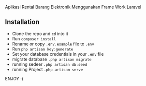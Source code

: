 Aplikasi Rental Barang Elektronik Menggunakan Frame Work Laravel
## Installation

- Clone the repo and `cd` into it
- Run `composer install`
- Rename or copy `.env.example` file to `.env`
- Run `php artisan key:generate`
- Set your database credentials in your `.env` file
- migrate database `.php artisan migrate`
- running sedeer `.php artisan db:seed`
- running Project `.php artisan serve`

ENJOY :)